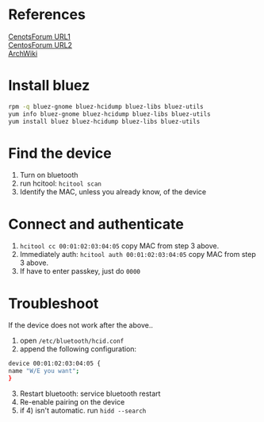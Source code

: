 # References
[CenotsForum URL1](https://www.centos.org/forums/viewtopic.php?t=23995)\
[CentosForum URL2](https://www.centos.org/forums/viewtopic.php?t=56076)\
[ArchWiki](https://wiki.archlinux.org/index.php/Bluetooth_keyboard)

# Install bluez

```bash
rpm -q bluez-gnome bluez-hcidump bluez-libs bluez-utils
yum info bluez-gnome bluez-hcidump bluez-libs bluez-utils
yum install bluez bluez-hcidump bluez-libs bluez-utils
```

# Find the device

1. Turn on bluetooth
2. run hcitool: ```hcitool scan```
3. Identify the MAC, unless you already know, of the device

# Connect and authenticate
1. ```hcitool cc 00:01:02:03:04:05``` copy MAC from step 3 above.
2. Immediately auth: ```hcitool auth 00:01:02:03:04:05``` copy MAC from step 3 above.
3. If have to enter passkey, just do ```0000```

# Troubleshoot
If the device does not work after the above..
1. open ```/etc/bluetooth/hcid.conf```
2. append the following configuration:
```bash
device 00:01:02:03:04:05 {
name "W/E you want";
}
```
3. Restart bluetooth: service bluetooth restart
4. Re-enable pairing on the device
5. if 4) isn't automatic. run ```hidd --search```
